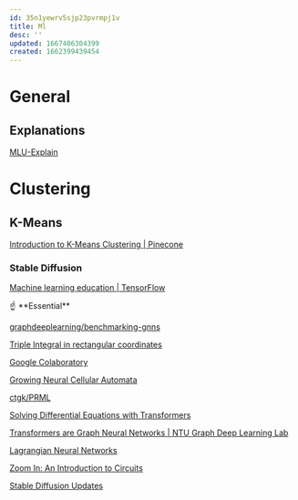 ```yaml
---
id: 35n1yewrv5sjp23pvrmpj1v
title: Ml
desc: ''
updated: 1667406304399
created: 1662399439454
---
```



# General

## Explanations

[MLU-Explain](https://mlu-explain.github.io/)

# Clustering

## K-Means

[Introduction to K-Means Clustering | Pinecone](https://www.pinecone.io/learn/k-means-clustering/)

### Stable Diffusion

[](https://multimodal.art/)

[Machine learning education | TensorFlow](https://www.tensorflow.org/resources/learn-ml)

<aside>
☝ **Essential**

</aside>

[graphdeeplearning/benchmarking-gnns](https://github.com/graphdeeplearning/benchmarking-gnns)

[Triple Integral in rectangular coordinates](https://www.geogebra.org/m/jvkB8CJd)

[Google Colaboratory](https://colab.research.google.com/github/google/neural-tangents/blob/master/notebooks/neural_tangents_cookbook.ipynb#scrollTo=Lt74vgCVNN2b)

[Growing Neural Cellular Automata](https://distill.pub/2020/growing-ca/)

[ctgk/PRML](https://github.com/ctgk/PRML)

[Solving Differential Equations with Transformers](https://medium.com/analytics-vidhya/solving-differential-equations-with-transformers-21648d3a1695)

[Transformers are Graph Neural Networks | NTU Graph Deep Learning Lab](https://graphdeeplearning.github.io/post/transformers-are-gnns/)

[Lagrangian Neural Networks](https://greydanus.github.io/2020/03/10/lagrangian-nns/)

[Zoom In: An Introduction to Circuits](https://distill.pub/2020/circuits/zoom-in/)

[Stable Diffusion Updates](https://rentry.org/sdupdates2)